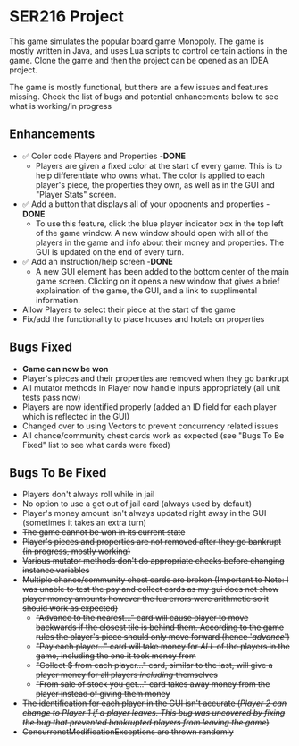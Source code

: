 # SER216 Project
This game simulates the popular board game Monopoly. The game is mostly written in Java, and uses Lua scripts to control certain actions in the game. Clone the game and then the project can be opened as an IDEA project.

The game is mostly functional, but there are a few issues and features missing. Check the list of bugs and potential enhancements below to see what is working/in progress



## Enhancements
* ✅ Color code Players and Properties -__DONE__
  * Players are given a fixed color at the start of every game. This is to help differentiate who owns what. The color is applied to each player's piece, the properties they own, as well as in the GUI and "Player Stats" screen.
* ✅ Add a button that displays all of your opponents and properties -__DONE__
  * To use this feature, click the blue player indicator box in the top left of the game window. A new window should open with all of the players in the game and info about their money and properties. The GUI is updated on the end of every turn.
* ✅ Add an instruction/help screen -__DONE__
  * A new GUI element has been added to the bottom center of the main game screen. Clicking on it opens a new window that gives a brief explaination of the game, the GUI, and a link to supplimental information.
* Allow Players to select their piece at the start of the game
* Fix/add the functionality to place houses and hotels on properties
  
## Bugs Fixed
* **Game can now be won**
* Player's pieces and their properties are removed when they go bankrupt
* All mutator methods in Player now handle inputs appropriately (all unit tests pass now)
* Players are now identified properly (added an ID field for each player which is reflected in the GUI)
* Changed over to using Vectors to prevent concurrency related issues
* All chance/community chest cards work as expected (see "Bugs To Be Fixed" list to see what cards were fixed)

## Bugs To Be Fixed
* Players don't always roll while in jail
* No option to use a get out of jail card (always used by default)
* Player's money amount isn't always updated right away in the GUI (sometimes it takes an extra turn)
* ~~The game cannot be won in its current state~~
* ~~Player's pieces and properties are not removed after they go bankrupt (in progress, mostly working)~~
* ~~Various mutator methods don't do appropriate checks before changing instance variables~~
* ~~Multiple chance/community chest cards are broken (Important to Note: I was unable to test the pay and collect cards as my gui does not show player money amounts however the lua errors were arithmetic so it should work as expected)~~
  * ~~"Advance to the nearest..." card will cause player to move backwards if the closest tile is behind them. According to the game rules the player's piece should only move forward (hence '_advance_')~~
  * ~~"Pay each player..." card will take money for _ALL_ of the players in the game, including the one it took money from~~
  * ~~"Collect $<amount> from each player..." card, similar to the last, will give a player money for all players _including_ themselves~~
  * ~~"From sale of stock you get..." card takes away money from the player instead of giving them money~~
* ~~The identification for each player in the GUI isn't accurate (_Player 2 can change to Player 1 if a player leaves. This bug was uncovered by fixing the bug that prevented bankrupted players from leaving the game_)~~
* ~~ConcurrenctModificationExceptions are thrown randomly~~
